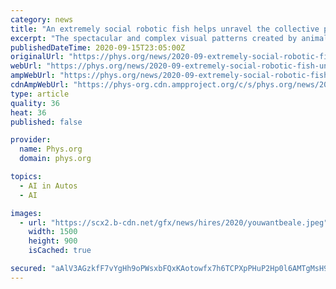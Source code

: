 ```yaml
---
category: news
title: "An extremely social robotic fish helps unravel the collective patterns of animal groups"
excerpt: "The spectacular and complex visual patterns created by animal groups moving together have fascinated humans since the beginning of time. Think of the highly synchronized movements of a flock of starlings,"
publishedDateTime: 2020-09-15T23:05:00Z
originalUrl: "https://phys.org/news/2020-09-extremely-social-robotic-fish-unravel.html"
webUrl: "https://phys.org/news/2020-09-extremely-social-robotic-fish-unravel.html"
ampWebUrl: "https://phys.org/news/2020-09-extremely-social-robotic-fish-unravel.amp"
cdnAmpWebUrl: "https://phys-org.cdn.ampproject.org/c/s/phys.org/news/2020-09-extremely-social-robotic-fish-unravel.amp"
type: article
quality: 36
heat: 36
published: false

provider:
  name: Phys.org
  domain: phys.org

topics:
  - AI in Autos
  - AI

images:
  - url: "https://scx2.b-cdn.net/gfx/news/hires/2020/youwantbeale.jpeg"
    width: 1500
    height: 900
    isCached: true

secured: "aAlV3AGzkfF7vYgHh9oPWsxbFQxKAotowfx7h6TCPXpPHuP2Hp0l6AMTgMsH9Uc8Ge5LCHoB519IHgT93klBsfr36JkzHG3qPFCn0aX2OOjRIMfSUb9N9bTYqfTuKU/+R7iUvW/mEtXGuq88PRrZfqaTpFNjonAAdNtxeAQ/nkz0hHBaRZXbuhAok5C0q5AefZdV8gXaf6rV7fjbMj9KmmOoUc+hX07YkBxdvqpPnv/IIvfu9usQRLoTze6bNJwIs4jEUMXRE31bFB2bjLEtWEbMeRn2vLzmE7Qo8XRH/H9Me567evtwgmPqozckEEFkgXsQxOjI8gPVfYs2xOUYWi3E4QZWmQI4DdveSZzj7S8=;FbHvr6PiM49uh+KerKDOAA=="
---
```


